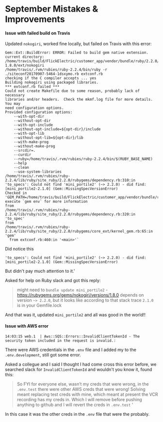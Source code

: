 # September Mistakes & Improvements

#### Issue with failed build on Travis

Updated `nokogiri`, worked fine locally, but failed on Travis with this error:

```shell
Gem::Ext::BuildError: ERROR: Failed to build gem native extension.
current directory:
/home/travis/build/FlickElectric/customer_app/vendor/bundle/ruby/2.2.0/gems/nokogiri-1.8.0/ext/nokogiri
/home/travis/.rvm/rubies/ruby-2.2.4/bin/ruby -r
./siteconf20170907-5464-1dsxymo.rb extconf.rb
checking if the C compiler accepts ... yes
Building nokogiri using packaged libraries.
*** extconf.rb failed ***
Could not create Makefile due to some reason, probably lack of necessary
libraries and/or headers.  Check the mkmf.log file for more details.  You may
need configuration options.
Provided configuration options:
	--with-opt-dir
	--without-opt-dir
	--with-opt-include
	--without-opt-include=${opt-dir}/include
	--with-opt-lib
	--without-opt-lib=${opt-dir}/lib
	--with-make-prog
	--without-make-prog
	--srcdir=.
	--curdir
	--ruby=/home/travis/.rvm/rubies/ruby-2.2.4/bin/$(RUBY_BASE_NAME)
	--help
	--clean
	--use-system-libraries
/home/travis/.rvm/rubies/ruby-2.2.4/lib/ruby/site_ruby/2.2.0/rubygems/dependency.rb:310:in
'to_specs': Could not find 'mini_portile2' (~> 2.2.0) - did find:
[mini_portile2-2.1.0] (Gem::MissingSpecVersionError)
Checked in
'GEM_PATH=/home/travis/build/FlickElectric/customer_app/vendor/bundle/ruby/2.2.0',
execute `gem env` for more information
from
/home/travis/.rvm/rubies/ruby-2.2.4/lib/ruby/site_ruby/2.2.0/rubygems/dependency.rb:320:in
'to_spec'
from
/home/travis/.rvm/rubies/ruby-2.2.4/lib/ruby/site_ruby/2.2.0/rubygems/core_ext/kernel_gem.rb:65:in
'gem'
  from extconf.rb:460:in '<main>'`
```

Did notice this

```shell
'to_specs': Could not find 'mini_portile2' (~> 2.2.0) - did find:
[mini_portile2-2.1.0] (Gem::MissingSpecVersionError)
```

But didn't pay much attention to it.'

Asked for help on Ruby slack and got this reply:

>might need to `bundle update mini_portile2` - https://rubygems.org/gems/nokogiri/versions/1.8.0 depends on version `~> 2.2.0`, but it looks like according to that stack trace `2.1.0` is in your Gemfile.lock

And that was it, updated `mini_portile2` and all was good in the world!!


#### Issue with AWS error

```
14:03:15 web.1  | Aws::SQS::Errors::InvalidClientTokenId - The security token included in the request is invalid.:
```

There were AWS credentials in the `.env` file and I added my to the `.env.development`, still got some error.

Asked a collegue and I said I thought I had come cross this error before, we searched slack for `InvalidClientTokenId` and wouldn't you know it, found this:

>So FYI for everyone else, wasn’t my creds that were wrong, in the `.env.test` there were other AWS creds that were wrong! Solving meant replacing test creds with mine, which meant at present the VCR recording has my creds in. Which I will remove before pushing anything to github and I will revert the creds in  `.env.test` '

In this case it was the other creds in the `.env` file that were the probably.
